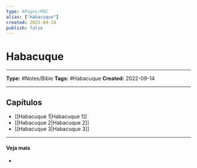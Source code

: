 ```yaml
---
type: #Pages/MOC
alias: ["Habacuque"]
created: 2022-09-14
publish: false
---
```


# Habacuque

---

**Type:** #Notes/Bible
**Tags:** #Habacuque
**Created:** 2022-09-14

---

## Capítulos

- [[Habacuque 1|Habacuque 1]]
- [[Habacuque 2|Habacuque 2]]
- [[Habacuque 3|Habacuque 3]]

---

#### Veja mais

-
